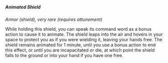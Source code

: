 ##### Animated Shield
<!-- markdownlint-disable link-image-reference-definitions -->
[_metadata_:item_name]:- "Animated Shield"
[_metadata_:item_type]:- "Armor"
[_metadata_:armor_type]:- "shield"
[_metadata_:armor_modification]:- "false"
[_metadata_:ac_modifier]:- "+2"
[_metadata_:item_rarity]:- "very rare"
[_metadata_:item_cursed]:- "false"
[_metadata_:requires_attunement]:- "true"
[_metadata_:requires_attunement_by_alignment]:- "any"
[_metadata_:requires_attunement_by_ancestry]:- "any"
[_metadata_:requires_attunement_by_class]:- "any"
[_metadata_:requires_attunement_by_spellcaster]:- "false"
<!-- markdownlint-disable-next-line no-emphasis-as-heading -->
_Armor (shield), very rare (requires attunement)_

While holding this shield, you can speak its command word as a bonus action to cause it to animate.
The shield leaps into the air and hovers in your space to protect you as if you were wielding it, leaving your hands free.
The shield remains animated for 1 minute, until you use a bonus action to end this effect, or until you are incapacitated or die, at which point the shield falls to the ground or into your hand if you have one free.
